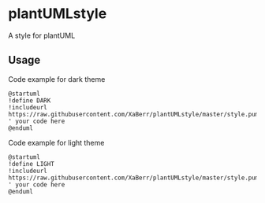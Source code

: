 # plantUMLstyle
A style for plantUML

## Usage
Code example for dark theme

```
@startuml
!define DARK
!includeurl https://raw.githubusercontent.com/XaBerr/plantUMLstyle/master/style.puml
' your code here
@enduml
```

Code example for light theme

```
@startuml
!define LIGHT
!includeurl https://raw.githubusercontent.com/XaBerr/plantUMLstyle/master/style.puml
' your code here
@enduml
```